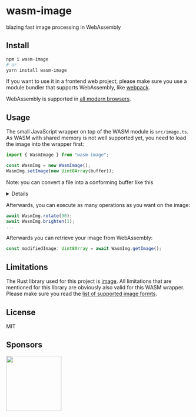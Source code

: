 # wasm-image

blazing fast image processing in WebAssembly

## Install

```bash
npm i wasm-image
# or
yarn install wasm-image
```

If you want to use it in a frontend web project, please make sure you use a module bundler that supports WebAssembly, like [webpack](https://webpack.js.org/).

WebAssembly is supported in [all modern browsers](https://caniuse.com/#feat=wasm).

## Usage

The small JavaScript wrapper on top of the WASM module is `src/image.ts`. As WASM with shared memory is not well supported yet, you need to load the image into the wrapper first:

```ts
import { WasmImage } from "wasm-image";

const WasmImg = new WasmImage();
WasmImg.setImage(new Uint8Array(buffer));
```

Note: you can convert a file into a conforming buffer like this

<details>

```ts
getImageAsArrayBuffer = async (file: File): Promise<ArrayBuffer> => {
  const result = await new Promise<ArrayBuffer>((resolve, reject) => {
    const reader = new FileReader();
    reader.onloadend = () => {
      if (reader.result instanceof ArrayBuffer) {
        return resolve(reader.result);
      } else {
        return reject(new Error("Could not create arraybuffer"));
      }
    };
    reader.onerror = reject;
    reader.readAsArrayBuffer(file);
  });

  return result;
};
```

</details>

Afterwards, you can execute as many operations as you want on the image:

```ts
await WasmImg.rotate(90);
await WasmImg.brighten(1);
...
```

Afterwards you can retrieve your image from WebAssembly:

```ts
const modifiedImage: Uint8Array = await WasmImg.getImage();
```

## Limitations

The Rust library used for this project is [image](https://github.com/PistonDevelopers/image). All limitations that are mentioned for this library are obviously also valid for this WASM wrapper. Please make sure you read the [list of supported image formts](https://github.com/PistonDevelopers/image#2-supported-image-formats).

## License

MIT

## Sponsors

[<img src="https://assets.peerigon.com/peerigon/logo/peerigon-logo-flat-spinat.png" width="150" />](https://peerigon.com)
